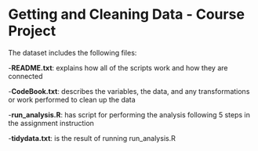 # Getting and Cleaning Data - Course Project

The dataset includes the following files:

-**README.txt**: explains how all of the scripts work and how they are connected

-**CodeBook.txt**: describes the variables, the data, and any transformations or work performed to clean up the data

-**run_analysis.R**: has script for performing the analysis following 5 steps in the assignment instruction

-**tidydata.txt**: is the result of running run_analysis.R
